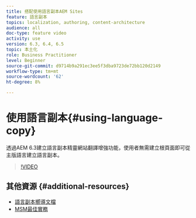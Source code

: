 ```yaml
---
title: 搭配使用語言副本AEM Sites
feature: 語言副本
topics: localization, authoring, content-architecture
audience: all
doc-type: feature video
activity: use
version: 6.3, 6.4, 6.5
topic: 本土化
role: Business Practitioner
level: Beginner
source-git-commit: d9714b9a291ec3ee5f3dba9723de72bb120d2149
workflow-type: tm+mt
source-wordcount: '62'
ht-degree: 8%

---
```



# 使用語言副本{#using-language-copy}

透過AEM 6.3建立語言副本精靈網站翻譯增強功能，使用者無需建立根頁面即可從主版語言建立語言副本。

>[!VIDEO](https://video.tv.adobe.com/v/17116/?quality=9&learn=on)

## 其他資源 {#additional-resources}

* [語言副本嚮導文檔](https://helpx.adobe.com/experience-manager/6-5/sites/administering/using/tc-wizard.html)
* [MSM最佳實務](https://helpx.adobe.com/experience-manager/6-5/sites/administering/using/msm-best-practices.html)
